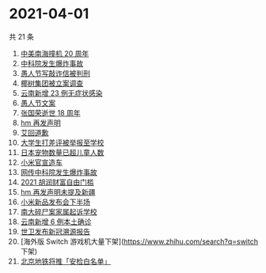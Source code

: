 # 2021-04-01

共 21 条

<!-- BEGIN -->
<!-- 最后更新时间 Thu Apr 01 2021 23:01:33 GMT+0800 (China Standard Time) -->

1. [中美南海撞机 20 周年](https://www.zhihu.com/search?q=中美撞机)
2. [中科院发生爆炸事故](https://www.zhihu.com/search?q=中科院)
3. [愚人节写敲诈信被判刑](https://www.zhihu.com/search?q=愚人节套路)
4. [椰树集团被立案调查](https://www.zhihu.com/search?q=椰树集团)
5. [云南新增 23 例无症状感染](https://www.zhihu.com/search?q=云南新增)
6. [愚人节文案](https://www.zhihu.com/search?q=愚人节文案)
7. [张国荣逝世 18 周年](https://www.zhihu.com/search?q=张国荣)
8. [hm 再发声明](https://www.zhihu.com/search?q=hm)
9. [艾回道歉](https://www.zhihu.com/search?q=艾回道歉)
10. [大学生打差评被举报至学校](https://www.zhihu.com/search?q=豆瓣差评)
11. [日本宠物数量已超儿童人数](https://www.zhihu.com/search?q=日本宠物)
12. [小米官宣造车](https://www.zhihu.com/search?q=小米造车)
13. [网传中科院发生爆炸事故](https://www.zhihu.com/search?q=中科院)
14. [2021 胡润财富自由门槛](https://www.zhihu.com/search?q=财富自由)
15. [hm 再发声明未提及新疆](https://www.zhihu.com/search?q=hm)
16. [小米新品发布会下半场](https://www.zhihu.com/search?q=小米)
17. [南大碎尸案家属起诉学校](https://www.zhihu.com/search?q=南大碎尸案)
18. [云南新增 6 例本土确诊](https://www.zhihu.com/search?q=云南新增)
19. [世卫发布新冠溯源报告](https://www.zhihu.com/search?q=新冠溯源)
20. [海外版 Switch 游戏机大量下架](https://www.zhihu.com/search?q=switch 下架)
21. [北京地铁将推「安检白名单」](https://www.zhihu.com/search?q=北京地铁)

<!-- END -->
